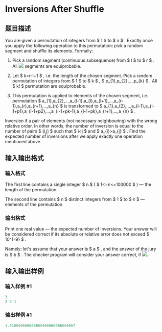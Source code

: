 # Inversions After Shuffle

## 题目描述

You are given a permutation of integers from $ 1 $ to $ n $ . Exactly once you apply the following operation to this permutation: pick a random segment and shuffle its elements. Formally:

1. Pick a random segment (continuous subsequence) from $ l $ to $ r $ . All ![](https://cdn.luogu.com.cn/upload/vjudge_pic/CF749E/150441d31156a32e0b2da63844d600138a543898.png) segments are equiprobable.

2. Let $ k=r-l+1 $ , i.e. the length of the chosen segment. Pick a random permutation of integers from $ 1 $ to $ k $ , $ p_{1},p_{2},...,p_{k} $ . All $ k! $ permutation are equiprobable.

3. This permutation is applied to elements of the chosen segment, i.e. permutation $ a_{1},a_{2},...,a_{l-1},a_{l},a_{l+1},...,a_{r-1},a_{r},a_{r+1},...,a_{n} $ is transformed to $ a_{1},a_{2},...,a_{l-1},a_{l-1+p1},a_{l-1+p2},...,a_{l-1+pk-1},a_{l-1+pk},a_{r+1},...,a_{n} $ .

Inversion if a pair of elements (not necessary neighbouring) with the wrong relative order. In other words, the number of inversion is equal to the number of pairs $ (i,j) $ such that $ i&lt;j $ and $ a_{i}&gt;a_{j} $ . Find the expected number of inversions after we apply exactly one operation mentioned above.

## 输入输出格式

### 输入格式

The first line contains a single integer $ n $ ( $ 1<=n<=100000 $ ) — the length of the permutation.

The second line contains $ n $ distinct integers from $ 1 $ to $ n $ — elements of the permutation.

### 输出格式

Print one real value — the expected number of inversions. Your answer will be considered correct if its absolute or relative error does not exceed $ 10^{-9} $ .

Namely: let's assume that your answer is $ a $ , and the answer of the jury is $ b $ . The checker program will consider your answer correct, if ![](https://cdn.luogu.com.cn/upload/vjudge_pic/CF749E/d8d110e69d298146d951837cc2710d1c4cc74a7d.png).

## 输入输出样例

### 输入样例 #1

```cpp
3
2 3 1

```
### 输出样例 #1

```cpp
1.916666666666666666666666666667

```
